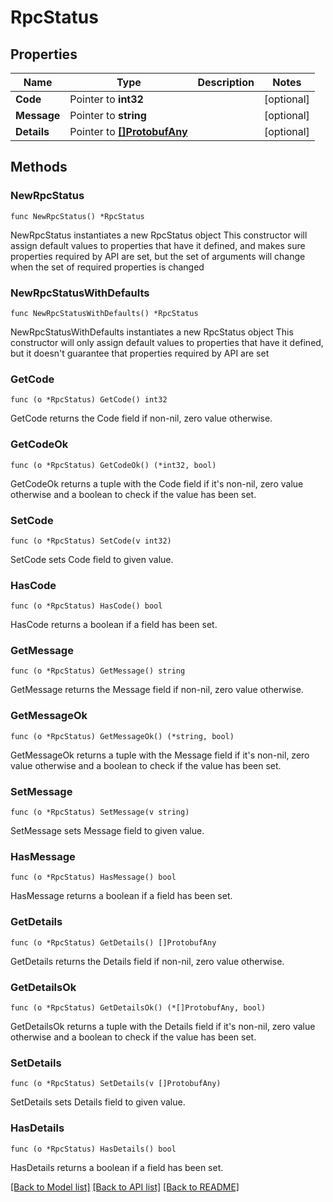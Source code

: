 # RpcStatus

## Properties

Name | Type | Description | Notes
------------ | ------------- | ------------- | -------------
**Code** | Pointer to **int32** |  | [optional] 
**Message** | Pointer to **string** |  | [optional] 
**Details** | Pointer to [**[]ProtobufAny**](ProtobufAny.md) |  | [optional] 

## Methods

### NewRpcStatus

`func NewRpcStatus() *RpcStatus`

NewRpcStatus instantiates a new RpcStatus object
This constructor will assign default values to properties that have it defined,
and makes sure properties required by API are set, but the set of arguments
will change when the set of required properties is changed

### NewRpcStatusWithDefaults

`func NewRpcStatusWithDefaults() *RpcStatus`

NewRpcStatusWithDefaults instantiates a new RpcStatus object
This constructor will only assign default values to properties that have it defined,
but it doesn't guarantee that properties required by API are set

### GetCode

`func (o *RpcStatus) GetCode() int32`

GetCode returns the Code field if non-nil, zero value otherwise.

### GetCodeOk

`func (o *RpcStatus) GetCodeOk() (*int32, bool)`

GetCodeOk returns a tuple with the Code field if it's non-nil, zero value otherwise
and a boolean to check if the value has been set.

### SetCode

`func (o *RpcStatus) SetCode(v int32)`

SetCode sets Code field to given value.

### HasCode

`func (o *RpcStatus) HasCode() bool`

HasCode returns a boolean if a field has been set.

### GetMessage

`func (o *RpcStatus) GetMessage() string`

GetMessage returns the Message field if non-nil, zero value otherwise.

### GetMessageOk

`func (o *RpcStatus) GetMessageOk() (*string, bool)`

GetMessageOk returns a tuple with the Message field if it's non-nil, zero value otherwise
and a boolean to check if the value has been set.

### SetMessage

`func (o *RpcStatus) SetMessage(v string)`

SetMessage sets Message field to given value.

### HasMessage

`func (o *RpcStatus) HasMessage() bool`

HasMessage returns a boolean if a field has been set.

### GetDetails

`func (o *RpcStatus) GetDetails() []ProtobufAny`

GetDetails returns the Details field if non-nil, zero value otherwise.

### GetDetailsOk

`func (o *RpcStatus) GetDetailsOk() (*[]ProtobufAny, bool)`

GetDetailsOk returns a tuple with the Details field if it's non-nil, zero value otherwise
and a boolean to check if the value has been set.

### SetDetails

`func (o *RpcStatus) SetDetails(v []ProtobufAny)`

SetDetails sets Details field to given value.

### HasDetails

`func (o *RpcStatus) HasDetails() bool`

HasDetails returns a boolean if a field has been set.


[[Back to Model list]](../README.md#documentation-for-models) [[Back to API list]](../README.md#documentation-for-api-endpoints) [[Back to README]](../README.md)


